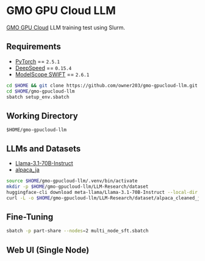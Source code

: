 # GMO GPU Cloud LLM

[GMO GPU Cloud](https://gpucloud.gmo/) LLM training test using Slurm.

## Requirements

- [PyTorch](https://github.com/pytorch/pytorch) == `2.5.1`
- [DeepSpeed](https://github.com/microsoft/DeepSpeed) == `0.15.4`
- [ModelScope SWIFT](https://github.com/modelscope/ms-swift) == `2.6.1`

```bash
cd $HOME && git clone https://github.com/owner203/gmo-gpucloud-llm.git
cd $HOME/gmo-gpucloud-llm
sbatch setup_env.sbatch
```

## Working Directory

`$HOME/gmo-gpucloud-llm`

## LLMs and Datasets

- [Llama-3.1-70B-Instruct](https://huggingface.co/meta-llama/Llama-3.1-70B-Instruct)
- [alpaca_ja](https://github.com/shi3z/alpaca_ja)

```bash
source $HOME/gmo-gpucloud-llm/.venv/bin/activate
mkdir -p $HOME/gmo-gpucloud-llm/LLM-Research/dataset
huggingface-cli download meta-llama/Llama-3.1-70B-Instruct --local-dir $HOME/gmo-gpucloud-llm/LLM-Research/Meta-Llama-3.1-70B-Instruct
curl -L -o $HOME/gmo-gpucloud-llm/LLM-Research/dataset/alpaca_cleaned_ja.json https://raw.githubusercontent.com/shi3z/alpaca_ja/refs/heads/main/alpaca_cleaned_ja.json
```

## Fine-Tuning

```bash
sbatch -p part-share --nodes=2 multi_node_sft.sbatch
```

## Web UI (Single Node)

